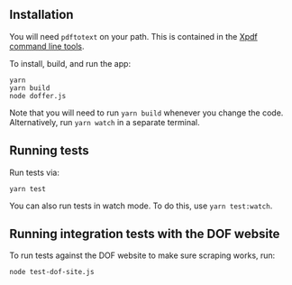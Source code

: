 ## Installation

You will need `pdftotext` on your path. This is contained in the
[Xpdf command line tools](https://www.xpdfreader.com/download.html).

To install, build, and run the app:

```
yarn
yarn build
node doffer.js
```

Note that you will need to run `yarn build` whenever you change the code. Alternatively,
run `yarn watch` in a separate terminal.

## Running tests

Run tests via:

```
yarn test
```

You can also run tests in watch mode. To do this, use `yarn test:watch`.

## Running integration tests with the DOF website

To run tests against the DOF website to make sure scraping works, run:

```
node test-dof-site.js
```
